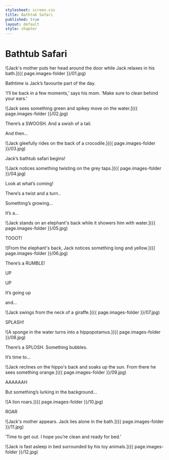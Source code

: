 ```yaml
---
stylesheet: screen.css
title: Bathtub Safari
published: true
layout: default
style: chapter
---
```


# Bathtub Safari

![Jack's mother puts her head around the door while Jack relaxes in his bath.]({{ page.images-folder }}/01.jpg)

Bathtime is Jack’s favourite part of the day.

‘I’ll be back in a few moments,’ says his mom. ‘Make sure to clean behind your ears.’


![Jack sees something green and spikey move on the water.]({{ page.images-folder }}/02.jpg)

There’s a SWOOSH. And a swish of a tail. 

And then...

![Jack gleefully rides on the back of a crocodile.]({{ page.images-folder }}/03.jpg)

Jack’s bathtub safari begins!

![Jack notices something twisting on the grey taps.]({{ page.images-folder }}/04.jpg)

Look at what’s coming!

There’s a twist and a turn..

Something’s growing...

It’s a...

![Jack stands on an elephant's back while it showers him with water.]({{ page.images-folder }}/05.jpg)

TOOOT!


![From the elephant's back, Jack notices something long and yellow.]({{ page.images-folder }}/06.jpg)

There’s a RUMBLE!

UP

UP

It’s going up

and...

![Jack swings from the neck of a giraffe.]({{ page.images-folder }}/07.jpg)

SPLASH!

![A sponge in the water turns into a hippopotamus.]({{ page.images-folder }}/08.jpg)

There’s a SPLOSH. Something bubbles.

It’s time to...

![Jack reclines on the hippo's back and soaks up the sun. From there he sees something orange.]({{ page.images-folder }}/09.jpg)

AAAAAAH

But something’s lurking in the background...

![A lion roars.]({{ page.images-folder }}/10.jpg)

ROAR

![Jack's mother appears. Jack lies alone in the bath.]({{ page.images-folder }}/11.jpg)

‘Time to get out. I hope you’re clean and ready for bed.’

![Jack is fast asleep in bed surrounded by his toy animals.]({{ page.images-folder }}/12.jpg)
